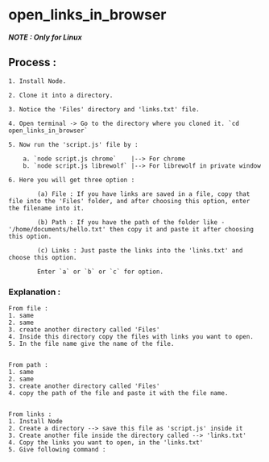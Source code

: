 # open_links_in_browser

***NOTE : Only for Linux***

## Process :

    1. Install Node.

    2. Clone it into a directory.

    3. Notice the 'Files' directory and 'links.txt' file.

    4. Open terminal -> Go to the directory where you cloned it. `cd open_links_in_browser`

    5. Now run the 'script.js' file by :

        a. `node script.js chrome`    |--> For chrome
        b. `node script.js librewolf` |--> For librewolf in private window

    6. Here you will get three option :

            (a) File : If you have links are saved in a file, copy that file into the 'Files' folder, and after choosing this option, enter the filename into it.

            (b) Path : If you have the path of the folder like - '/home/documents/hello.txt' then copy it and paste it after choosing this option.

            (c) Links : Just paste the links into the 'links.txt' and choose this option.

            Enter `a` or `b` or `c` for option.


### Explanation :

    From file :
    1. same
    2. same
    3. create another directory called 'Files'
    4. Inside this directory copy the files with links you want to open.
    5. In the file name give the name of the file.


    From path :
    1. same
    2. same
    3. create another directory called 'Files'
    4. copy the path of the file and paste it with the file name.


    From links :
    1. Install Node
    2. Create a directory --> save this file as 'script.js' inside it
    3. Create another file inside the directory called --> 'links.txt'
    4. Copy the links you want to open, in the 'links.txt'
    5. Give following command :































